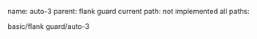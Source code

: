 name: auto-3
parent: flank guard
current path: not implemented
all paths:

  basic/flank guard/auto-3
